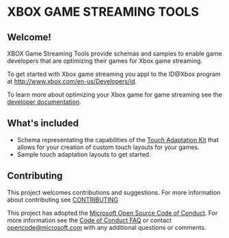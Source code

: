 
# XBOX GAME STREAMING TOOLS

## Welcome!

XBOX Game Streaming Tools provide schemas and samples to enable game developers that are optimizing their games for Xbox game streaming.  

To get started with Xbox game streaming you appl to the ID@Xbox program at http://www.xbox.com/en-us/Developers/id.

To learn more about optimizing your Xbox game for game streaming see the [developer documentation](https://docs.microsoft.com/en-us/gaming/game-streaming/).


## What's included

* Schema representating the capabilities of the [Touch Adaptation Kit](https://docs.microsoft.com/en-us/gaming/game-streaming/ux/touch-adaptation-kit/) that allows for your creation of custom touch layouts for your games.
* Sample touch adaptation layouts to get started.

## Contributing

This project welcomes contributions and suggestions.  For more information about contributing see [CONTRIBUTING](CONTRIBUTING.md)

This project has adopted the [Microsoft Open Source Code of Conduct](https://opensource.microsoft.com/codeofconduct/). For more information see the [Code of Conduct FAQ](https://opensource.microsoft.com/codeofconduct/faq/) or
contact [opencode@microsoft.com](mailto:opencode@microsoft.com) with any additional questions or comments.
